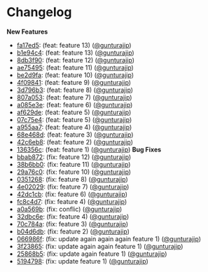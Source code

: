 # Changelog

**New Features**
- [fa17ed5](https://github.com//gunturajip/release-notes/commit/fa17ed5): (feat: feature 13) ([@gunturajip](https://github.com/gunturajip))
- [b1e94c4](https://github.com//gunturajip/release-notes/commit/b1e94c4): (feat: feature 13) ([@gunturajip](https://github.com/gunturajip))
- [8db3f90](https://github.com//gunturajip/release-notes/commit/8db3f90): (feat: feature 12) ([@gunturajip](https://github.com/gunturajip))
- [ae75495](https://github.com//gunturajip/release-notes/commit/ae75495): (feat: feature 11) ([@gunturajip](https://github.com/gunturajip))
- [be2d9fa](https://github.com//gunturajip/release-notes/commit/be2d9fa): (feat: feature 10) ([@gunturajip](https://github.com/gunturajip))
- [4f09841](https://github.com//gunturajip/release-notes/commit/4f09841): (feat: feature 9) ([@gunturajip](https://github.com/gunturajip))
- [3d796b3](https://github.com//gunturajip/release-notes/commit/3d796b3): (feat: feature 8) ([@gunturajip](https://github.com/gunturajip))
- [807a053](https://github.com//gunturajip/release-notes/commit/807a053): (feat: feature 7) ([@gunturajip](https://github.com/gunturajip))
- [a085e3e](https://github.com//gunturajip/release-notes/commit/a085e3e): (feat: feature 6) ([@gunturajip](https://github.com/gunturajip))
- [af629de](https://github.com//gunturajip/release-notes/commit/af629de): (feat: feature 5) ([@gunturajip](https://github.com/gunturajip))
- [07c75e4](https://github.com//gunturajip/release-notes/commit/07c75e4): (feat: feature 5) ([@gunturajip](https://github.com/gunturajip))
- [a955aa7](https://github.com//gunturajip/release-notes/commit/a955aa7): (feat: feature 4) ([@gunturajip](https://github.com/gunturajip))
- [68e468d](https://github.com//gunturajip/release-notes/commit/68e468d): (feat: feature 3) ([@gunturajip](https://github.com/gunturajip))
- [42c6eb8](https://github.com//gunturajip/release-notes/commit/42c6eb8): (feat: feature 2) ([@gunturajip](https://github.com/gunturajip))
- [136356c](https://github.com//gunturajip/release-notes/commit/136356c): (feat: feature 1) ([@gunturajip](https://github.com/gunturajip))
**Bug Fixes**
- [bbab872](https://github.com//gunturajip/release-notes/commit/bbab872): (fix: feature 12) ([@gunturajip](https://github.com/gunturajip))
- [38b6bb0](https://github.com//gunturajip/release-notes/commit/38b6bb0): (fix: feature 11) ([@gunturajip](https://github.com/gunturajip))
- [29a76c0](https://github.com//gunturajip/release-notes/commit/29a76c0): (fix: feature 10) ([@gunturajip](https://github.com/gunturajip))
- [0351268](https://github.com//gunturajip/release-notes/commit/0351268): (fix: feature 8) ([@gunturajip](https://github.com/gunturajip))
- [4e02029](https://github.com//gunturajip/release-notes/commit/4e02029): (fix: feature 7) ([@gunturajip](https://github.com/gunturajip))
- [42dc1cb](https://github.com//gunturajip/release-notes/commit/42dc1cb): (fix: feature 6) ([@gunturajip](https://github.com/gunturajip))
- [fc8c4d7](https://github.com//gunturajip/release-notes/commit/fc8c4d7): (fix: feature 4) ([@gunturajip](https://github.com/gunturajip))
- [a0a569b](https://github.com//gunturajip/release-notes/commit/a0a569b): (fix: conflic) ([@gunturajip](https://github.com/gunturajip))
- [32dbc6e](https://github.com//gunturajip/release-notes/commit/32dbc6e): (fix: feature 4) ([@gunturajip](https://github.com/gunturajip))
- [70c784a](https://github.com//gunturajip/release-notes/commit/70c784a): (fix: feature 3) ([@gunturajip](https://github.com/gunturajip))
- [b04d6db](https://github.com//gunturajip/release-notes/commit/b04d6db): (fix: feature 2) ([@gunturajip](https://github.com/gunturajip))
- [066986f](https://github.com//gunturajip/release-notes/commit/066986f): (fix: update again again again feature 1) ([@gunturajip](https://github.com/gunturajip))
- [3f23865](https://github.com//gunturajip/release-notes/commit/3f23865): (fix: update again again feature 1) ([@gunturajip](https://github.com/gunturajip))
- [25868b5](https://github.com//gunturajip/release-notes/commit/25868b5): (fix: update again feature 1) ([@gunturajip](https://github.com/gunturajip))
- [5194798](https://github.com//gunturajip/release-notes/commit/5194798): (fix: update feature 1) ([@gunturajip](https://github.com/gunturajip))